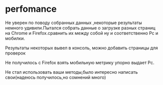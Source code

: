 # perfomance

Не уверен по поводу собранных данных ,некоторые результаты немного удивили.Пытался собрать данные о загрузке разных страниц на Chrome и Firefox.сравнить их между собой ну и соответственно Pc и мобилки.


Результаты некоторых вывел в консоль, можно добавить страницы для проверок

Не получилось с Firefox взять мобильную метрику упорно выдает Pc.

Не стал использовать ваши методы,было интересно написать свои(надеюсь получилось,но сомнений много)
